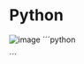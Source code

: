 # Python
![image](https://github.com/user-attachments/assets/a81efe24-56f3-4952-b309-1b742d914954)
´´´python


´´´
